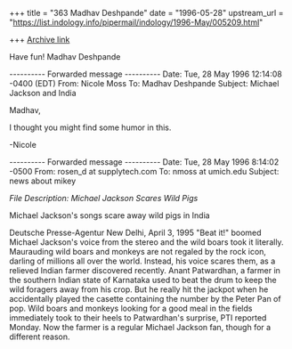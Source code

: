 +++
title = "363 Madhav Deshpande"
date = "1996-05-28"
upstream_url = "https://list.indology.info/pipermail/indology/1996-May/005209.html"

+++
[Archive link](https://list.indology.info/pipermail/indology/1996-May/005209.html)

Have fun!
	Madhav Deshpande

---------- Forwarded message ----------
Date: Tue, 28 May 1996 12:14:08 -0400 (EDT)
From: Nicole Moss <nmoss at umich.edu>
To: Madhav Deshpande <mmdesh at umich.edu>
Subject: Michael Jackson and India

Madhav,

I thought you might find some humor in this.

-Nicole

---------- Forwarded message ----------
Date: Tue, 28 May 1996 8:14:02 -0500
From: rosen_d at supplytech.com
To: nmoss at umich.edu
Subject: news about mikey

*File Description: Michael Jackson Scares Wild Pigs*


Michael Jackson's songs scare away wild pigs in India

Deutsche Presse-Agentur
  New Delhi, April 3, 1995
    "Beat it!" boomed Michael Jackson's voice from the stereo
and the
wild boars took it literally.
    Maurauding wild boars and monkeys are not regaled by
the rock
icon, darling of millions all over the world. Instead, his voice
scares them, as a relieved Indian farmer discovered recently.
    Anant Patwardhan, a farmer in the southern Indian state of
Karnataka used to beat the drum to keep the wild foragers
away from
his crop.  But he really hit the jackpot when he accidentally
played
the casette containing the number by the Peter Pan of pop.
    Wild boars and monkeys looking for a good meal in the
fields
immediately took to their heels to Patwardhan's surprise, PTI
reported
Monday.
    Now the farmer is a regular Michael Jackson fan, though
for a
different reason.








